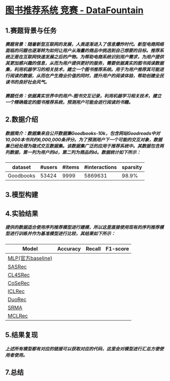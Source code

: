 

# [图书推荐系统 竞赛 - DataFountain](https://www.datafountain.cn/competitions/542)

## 1.赛题背景与任务

##### 赛题背景：随着新型互联网的发展，人类逐渐进入了信息爆炸时代。新型电商网络面临的问题也逐渐转为如何让用户从海量的商品中挑选到自己想要的目标。推荐系统正是在互联网快速发展之后的产物。为帮助电商系统识别用户需求，为用户提供其更加感兴趣的信息，从而为用户提供更好的服务，需要依据真实的图书阅读数据集，利用机器学习的相关技术，建立一个图书推荐系统。用于为用户推荐其可能进行阅读的数据，从而在产生商业价值的同时，提升用户的阅读体验，帮助创建全民读书的良好社会风气。

##### 赛题任务：依据真实世界中的用户-图书交互记录，利用机器学习相关技术，建立一个精确稳定的图书推荐系统，预测用户可能会进行阅读的书籍。

## 2.数据介绍

##### 数据简介：数据集来自公开数据集Goodbooks-10k，包含网站Goodreads中对10,000本书共约6,000,000条评分。为了预测用户下一个可能的交互对象，数据集已经处理为隐式交互数据集。该数据集广泛的应用于推荐系统中。其数据包含两列数据，第一列为用户的id，第二列为商品的id。数据统计如下所示：

| dataset   | #users | #items | #interactions | sparsity |
| --------- | ------ | ------ | ------------- | -------- |
| Goodbooks | 53424  | 9999   | 5869631       | 98.9%    |

## 3.模型构建

## 4.实验结果

##### 提供的数据适合使用序列推荐模型进行建模，所以这里直接使用现有的序列推荐模型进行训练并作为基准模型进行比较，其结果如下所示：

| Model                                                        | Accuracy | Recall | F1-score |
| ------------------------------------------------------------ | -------- | ------ | -------- |
| [MLP(官方baseline)](https://work.datafountain.cn/forum?id=563&type=2&source=1) |          |        |          |
| [SASRec](https://arxiv.org/abs/1808.09781)                   |          |        |          |
| [CL4SRec](https://arxiv.org/abs/2010.14395)                  |          |        |          |
| [CoSeRec](https://arxiv.org/abs/2108.06479)                  |          |        |          |
| [ICLRec](https://arxiv.org/pdf/2202.02519.pdf)               |          |        |          |
| [DuoRec](https://arxiv.org/abs/2110.05730)                   |          |        |          |
| [SRMA](https://arxiv.org/abs/2203.15508)                     |          |        |          |
| [MCLRec](https://github.com/QinHsiu/MCLRec)                  |          |        |          |

## 5.结果复现

##### 上述所有模型都有对应的链接可以获取对应的代码，这里会对模型进行汇总方便使用者使用。

## 7.总结



